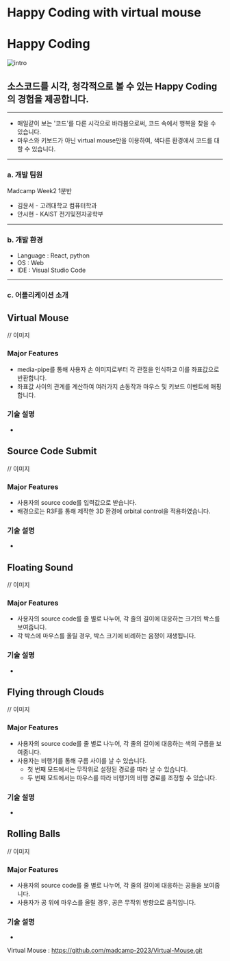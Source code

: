 # Happy Coding with virtual mouse


# Happy Coding
![intro](https://github.com/madcamp-2023/Happy-Coding/assets/94510731/3dfff62d-5edc-401b-903b-abb0236e3dcd)

## 소스코드를 시각, 청각적으로 볼 수 있는 Happy Coding의 경험을 제공합니다.

---

- 매일같이 보는 '코드'를 다른 시각으로 바라봄으로써, 코드 속에서 행복을 찾을 수 있습니다.
- 마우스와 키보드가 아닌 virtual mouse만을 이용하여, 색다른 환경에서 코드를 대할 수 있습니다.

---

### a. 개발 팀원

Madcamp Week2 1분반

- 김윤서 - 고려대학교 컴퓨터학과
- 안시현 - KAIST 전기및전자공학부

---

### b. 개발 환경

- Language : React, python
- OS : Web
- IDE : Visual Studio Code

---

### c. 어플리케이션 소개

## Virtual Mouse
// 이미지

### Major Features

- media-pipe를 통해 사용자 손 이미지로부터 각 관절을 인식하고 이를 좌표값으로 반환합니다.
- 좌표값 사이의 관계를 계산하여 여러가지 손동작과 마우스 및 키보드 이벤트에 매핑합니다.

  
### 기술 설명

-

## Source Code Submit

// 이미지

### Major Features

- 사용자의 source code를 입력값으로 받습니다.
- 배경으로는 R3F를 통해 제작한 3D 환경에 orbital control을 적용하였습니다.

### 기술 설명

-

## Floating Sound

// 이미지

### Major Features

- 사용자의 source code를 줄 별로 나누어, 각 줄의 길이에 대응하는 크기의 박스를 보여줍니다.
- 각 박스에 마우스를 올릴 경우, 박스 크기에 비례하는 음정이 재생됩니다.

### 기술 설명

- 

## Flying through Clouds

// 이미지

### Major Features

- 사용자의 source code를 줄 별로 나누어, 각 줄의 길이에 대응하는 색의 구름을 보여줍니다.
- 사용자는 비행기를 통해 구름 사이를 날 수 있습니다.
  - 첫 번째 모드에서는 무작위로 설정된 경로를 따라 날 수 있습니다.
  - 두 번째 모드에서는 마우스를 따라 비행기의 비행 경로를 조정할 수 있습니다. 

### 기술 설명

- 

## Rolling Balls

// 이미지

### Major Features

- 사용자의 source code를 줄 별로 나누어, 각 줄의 길이에 대응하는 공들을 보여줍니다.
- 사용자가 공 위에 마우스를 올릴 경우, 공은 무작위 방향으로 움직입니다.

### 기술 설명

- 



Virtual Mouse : https://github.com/madcamp-2023/Virtual-Mouse.git
